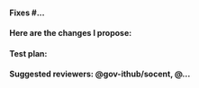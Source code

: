 #### Fixes #...

#### Here are the changes I propose:

#### Test plan:

#### Suggested reviewers: @gov-ithub/socent, @...
